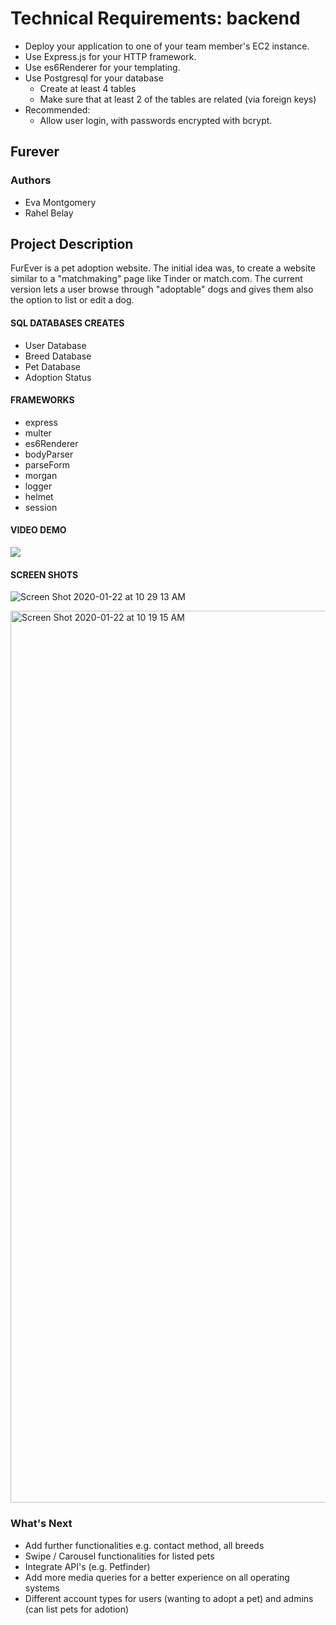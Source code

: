 # Technical Requirements: backend

- Deploy your application to one of your team member's EC2 instance.
- Use Express.js for your HTTP framework.
- Use es6Renderer for your templating.
- Use Postgresql for your database
    - Create at least 4 tables
    - Make sure that at least 2 of the tables are related (via foreign keys)
- Recommended:
    - Allow user login, with passwords encrypted with bcrypt.

## Furever

### Authors  
* Eva Montgomery 
* Rahel Belay 


## Project Description  
FurEver is a pet adoption website. The initial idea was, to create a website similar to a "matchmaking" page like Tinder or match.com. The current version lets a user browse through "adoptable" dogs and gives them also the option to list or edit a dog.



#### SQL DATABASES CREATES
* User Database
* Breed Database
* Pet Database
* Adoption Status

#### FRAMEWORKS
* express
* multer
* es6Renderer
* bodyParser
* parseForm
* morgan
* logger
* helmet
* session


#### VIDEO DEMO
[![](https://user-images.githubusercontent.com/55462764/72954775-832e5900-3d67-11ea-8892-e88656068143.png)](https://www.youtube.com/watch?v=n56pePKVP0w&feature=youtu.be)


#### SCREEN SHOTS 
![Screen Shot 2020-01-22 at 10 29 13 AM](https://user-images.githubusercontent.com/55462764/72907581-0fa63080-3d02-11ea-9f18-1d9287a8049b.png)

<img width="1427" alt="Screen Shot 2020-01-22 at 10 19 15 AM" src="https://user-images.githubusercontent.com/55462764/72906879-e9cc5c00-3d00-11ea-9932-799a8264a7a8.png">


### What's Next
* Add further functionalities e.g. contact method, all breeds
* Swipe / Carousel functionalities for listed pets
* Integrate API's (e.g. Petfinder)
* Add more media queries for a better experience on all operating systems
* Different account types for users (wanting to adopt a pet) and admins (can list pets for adotion)





